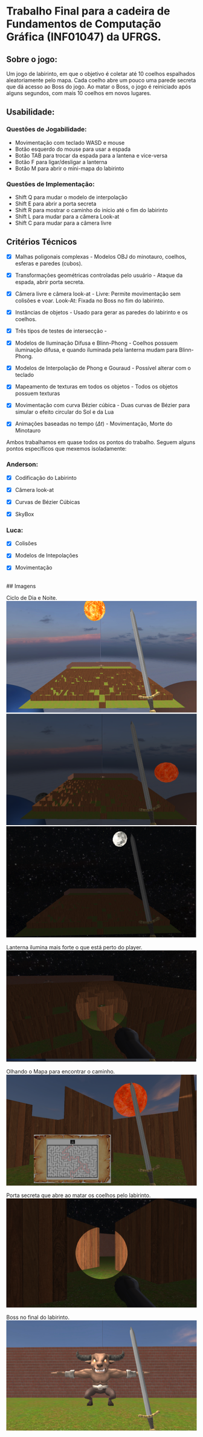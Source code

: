 # Trabalho Final para a cadeira de Fundamentos de Computação Gráfica (INF01047) da UFRGS.


## Sobre o jogo:
  Um jogo de labirinto, em que o objetivo é coletar até 10 coelhos espalhados aleatoriamente pelo mapa. Cada coelho abre um pouco uma parede secreta que dá acesso ao Boss do jogo.
Ao matar o Boss, o jogo é reiniciado após alguns segundos, com mais 10 coelhos em novos lugares.


## Usabilidade:
### Questões de Jogabilidade:
 - Movimentação com teclado WASD e mouse
 - Botão esquerdo do mouse para usar a espada
 - Botão TAB para trocar da espada para a lantena e vice-versa
 - Botão F para ligar/desligar a lanterna
 - Botão M para abrir o mini-mapa do labirinto

### Questões de Implementação:
 - Shift Q para mudar o modelo de interpolação
 - Shift E para abrir a porta secreta
 - Shift R para mostrar o caminho do início até o fim do labirinto
 - Shift L para mudar para a câmera Look-at
 - Shift C para mudar para a câmera livre


  ## Critérios Técnicos
- [x] Malhas poligonais complexas - Modelos OBJ do minotauro, coelhos, esferas e paredes (cubos).
- [x] Transformações geométricas controladas pelo usuário - Ataque da espada, abrir porta secreta.
- [x] Câmera livre e câmera look-at - Livre: Permite movimentação sem colisões e voar. Look-At: Fixada no Boss no fim do labirinto.
- [x] Instâncias de objetos - Usado para gerar as paredes do labirinto e os coelhos.
- [x] Três tipos de testes de intersecção - 
- [x] Modelos de Iluminação Difusa e Blinn-Phong - Coelhos possuem iluminação difusa, e quando iluminada pela lanterna mudam para Blinn-Phong.
- [x] Modelos de Interpolação de Phong e Gouraud - Possível alterar com o teclado
- [x] Mapeamento de texturas em todos os objetos - Todos os objetos possuem texturas
- [x] Movimentação com curva Bézier cúbica - Duas curvas de Bézier para simular o efeito circular do Sol e da Lua
- [x] Animações baseadas no tempo ($\Delta t$) - Movimentação, Morte do Minotauro



Ambos trabalhamos em quase todos os pontos do trabalho.
Seguem alguns pontos específicos que mexemos isoladamente:

### Anderson:
- [x] Codificação do Labirinto
- [x] Câmera look-at
- [x] Curvas de Bézier Cúbicas
- [x] SkyBox


### Luca: 
- [x] Colisões
- [x] Modelos de Intepolações
- [x] Movimentação


<br>
## Imagens

Ciclo de Dia e Noite.
  <img src="Imgs/LabirintoDia.png">
  <img src="Imgs/LabirintoPorDoSol.png">
  <img src="Imgs/LabirintoNoite.png">


Lanterna ilumina mais forte o que está perto do player.
  <img src="Imgs/Lanterna.png">


Olhando o Mapa para encontrar o caminho.
<img src="Imgs/OlhandoMapa.png">

Porta secreta que abre ao matar os coelhos pelo labirinto.
<img src="Imgs/PortaSecreta.png">

Boss no final do labirinto.
<img src="Imgs/Boss.png">
